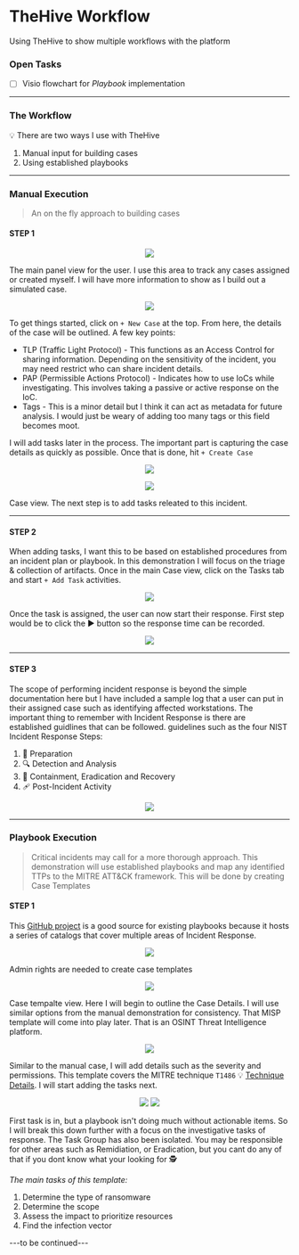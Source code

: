 # TheHive Workflow

Using TheHive to show multiple workflows with the platform

### Open Tasks

- [ ] Visio flowchart for *Playbook* implementation

---

### The Workflow

💡 There are two ways I use with TheHive

1. Manual input for building cases
2. Using established playbooks

---

### Manual Execution
> An on the fly approach to building cases

#### STEP 1

<p align="center">
  <img src="https://user-images.githubusercontent.com/54426511/213080165-ea6aa1e6-3fcd-4f4f-a83f-8c681dd2ef7d.PNG" style="width:auto" height="auto">
</p>
The main panel view for the user. I use this area to track any cases assigned or created myself. I will have more information to show as I build out a simulated case.

<p align="center">
  <img src="https://user-images.githubusercontent.com/54426511/215211798-87e01701-8a8e-47b9-83d9-87bbd63e8855.PNG" style="width:auto" height="auto">
</p>

To get things started, click on `+ New Case` at the top. From here, the details of the case will be outlined. A few key points:

- TLP (Traffic Light Protocol) - This functions as an Access Control for sharing information. Depending on the sensitivity of the incident, you may need restrict who can share incident details.
- PAP (Permissible Actions Protocol) - Indicates how to use IoCs while investigating. This involves taking a passive or active response on the IoC.
- Tags - This is a minor detail but I think it can act as metadata for future analysis. I would just be weary of adding too many tags or this field becomes moot.

I will add tasks later in the process. The important part is capturing the case details as quickly as possible. Once that is done, hit `+ Create Case`

<p align="center">
  <img src="https://user-images.githubusercontent.com/54426511/215212639-f1f64f36-64cc-4379-92b6-4178acdc6985.PNG" style="width:auto" height="auto">
</p>

<p align="center">
  <img src="https://user-images.githubusercontent.com/54426511/215214191-bca5007b-234b-438d-8b70-ee0ebd947c89.PNG" style="width:auto" height="auto">
</p>

Case view. The next step is to add tasks releated to this incident.

***

#### STEP 2

When adding tasks, I want this to be based on established procedures from an incident plan or playbook. In this demonstration I will focus on the triage & collection of artifacts. Once in the main Case view, click on the Tasks tab and start `+ Add Task` activities.

<p align="center">
  <img src="https://user-images.githubusercontent.com/54426511/215215469-76855f32-e3fa-4fd4-a3ce-0cd9ed44348a.PNG" style="width:auto" height="auto">
</p>

Once the task is assigned, the user can now start their response. First step would be to click the ▶️ button so the response time can be recorded.

<p align="center">
  <img src="https://user-images.githubusercontent.com/54426511/213080171-d9c5f845-af98-4667-8ffd-e05632a4713f.PNG" style="width:auto" height="auto">
</p>

***

#### STEP 3

The scope of performing incident response is beyond the simple documentation here but I have included a sample log that a user can put in their assigned case such as identifying affected workstations. The important thing to remember with Incident Response is there are established guidlines that can be followed. guidelines such as the four NIST Incident Response Steps:

1. :blue_book: Preparation
2. :mag: Detection and Analysis
3. :gun: Containment, Eradication and Recovery
4. :adhesive_bandage: Post-Incident Activity

<p align="center">
  <img src="https://user-images.githubusercontent.com/54426511/213081956-999da5af-d83d-4463-bd5c-e7905cd5b25e.PNG" style="width:auto" height="auto">
</p>

---

### Playbook Execution
> Critical incidents may call for a more thorough approach. This demonstration will use established playbooks and map any identified TTPs to the MITRE ATT&CK framework. This will be done by creating Case Templates

#### STEP 1

<p>
  This <a href="https://github.com/austinsonger/Incident-Playbook/">GitHub project</a> is a good source for existing playbooks because it hosts a series of catalogs that cover multiple areas of Incident Response.
</p>

<p align="center">
  <img src="https://user-images.githubusercontent.com/54426511/216750456-992df46c-3b32-481e-88b2-1babf4f41fea.PNG" style="width:auto" height="auto">
</p>

Admin rights are needed to create case templates

<p align="center">
  <img src="https://user-images.githubusercontent.com/54426511/216750618-2d44bda0-2066-4a96-9969-a2c59f591ece.png" style="width:auto" height="auto">
</p>

Case tempalte view. Here I will begin to outline the Case Details. I will use similar options from the manual demonstration for consistency. That MISP template will come into play later. That is an OSINT Threat Intelligence platform.

<p align="center">
  <img src="https://user-images.githubusercontent.com/54426511/216750947-0cf6ca57-07df-4b77-a6be-759cc5fc4ae3.PNG" style="width:auto" height="auto">
</p>

Similar to the manual case, I will add details such as the severity and permissions. This template covers the MITRE technique `T1486` 💡 <a href="https://attack.mitre.org/techniques/T1486/">Technique Details</a>. I will start adding the tasks next.

<p align="center">
  <img src="https://user-images.githubusercontent.com/54426511/216752314-0f3358ed-455b-46bd-8821-444717796d4f.png" style="width:auto" height="auto">
  <img src="https://user-images.githubusercontent.com/54426511/216752100-69baf612-6973-4c25-ba82-1b86969559cd.png" style="width:auto" height="auto">  
</p>

First task is in, but a playbook isn't doing much without actionable items. So I will break this down further with a focus on the investigative tasks of response. The Task Group has also been isolated. You may be responsible for other areas such as Remidiation, or Eradication, but you cant do any of that if you dont know what your looking for 🕵️

*The main tasks of this template:*

1. Determine the type of ransomware
2. Determine the scope
3. Assess the impact to prioritize resources
4. Find the infection vector

---to be continued---
